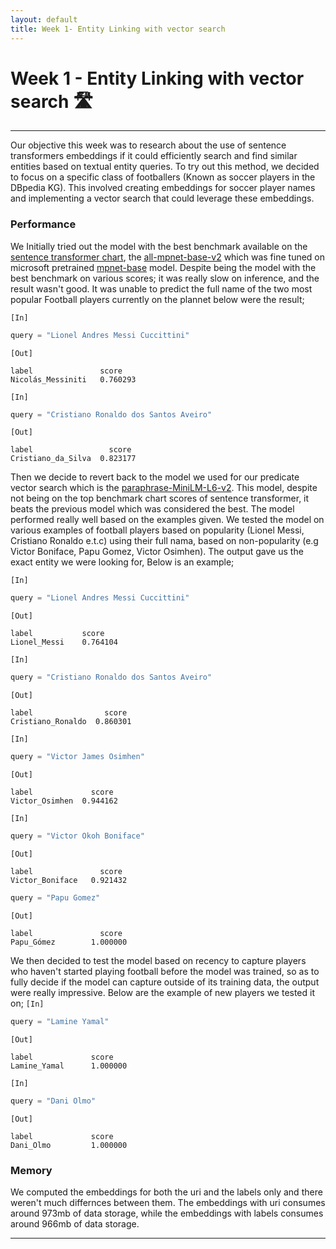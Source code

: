 ```yaml
---
layout: default
title: Week 1- Entity Linking with vector search
---
```


# Week 1 - Entity Linking with vector search 🛣️

---

Our objective this week was to research about the use of sentence transformers embeddings if it could efficiently search and find similar entities based on textual entity queries. To try out this method, we decided to focus on a specific class of footballers (Known as soccer players in the DBpedia KG). This involved creating embeddings for soccer player names and implementing a vector search that could leverage these embeddings.

### Performance

We Initially tried out the model with the best benchmark available on the [sentence transformer chart], the [all-mpnet-base-v2] which was fine tuned on microsoft pretrained [mpnet-base] model. Despite being the model with the best benchmark on various scores; it was really slow on inference, and the result wasn't good. It was unable to predict the full name of the two most popular Football players currently on the plannet below were the result;

`[In]`
```python
query = "Lionel Andres Messi Cuccittini"
```
`[Out]`
```
label	            score
Nicolás_Messiniti	0.760293
```
`[In]`
```python
query = "Cristiano Ronaldo dos Santos Aveiro"
```
`[Out]`
```
label	              score
Cristiano_da_Silva  0.823177
```

Then we decide to revert back to the model we used for our predicate vector search which is the [paraphrase-MiniLM-L6-v2]. This model, despite not being on the top benchmark chart scores of sentence transformer, it beats the previous model which was considered the best. The model performed really well based on the examples given. We tested the model on various examples of football players based on popularity (Lionel Messi, Cristiano Ronaldo e.t.c) using their full nama, based on non-popularity (e.g Victor Boniface, Papu Gomez, Victor Osimhen). The output gave us the exact entity we were looking for, Below is an example;

`[In]`
```python
query = "Lionel Andres Messi Cuccittini"
```
`[Out]`
```
label	        score
Lionel_Messi	0.764104
```
`[In]`
```python
query = "Cristiano Ronaldo dos Santos Aveiro"
```
`[Out]`
```
label	             score
Cristiano_Ronaldo  0.860301
```
`[In]`
```python
query = "Victor James Osimhen"
```
`[Out]`
```
label	          score
Victor_Osimhen	0.944162
```
`[In]`
```python
query = "Victor Okoh Boniface"
```
`[Out]`
```
label	            score
Victor_Boniface	  0.921432
```
```python
query = "Papu Gomez"
```
`[Out]`
```
label	            score
Papu_Gómez	      1.000000
```

We then decided to test the model based on recency to capture players who haven't started playing football before the model was trained, so as to fully decide if the model can capture outside of its training data, the output were really impressive. Below are the example of new players we tested it on;
`[In]`
```python
query = "Lamine Yamal"
```
`[Out]`
```
label	          score
Lamine_Yamal	  1.000000
```
`[In]`
```python
query = "Dani Olmo"
```
`[Out]`
```
label	          score
Dani_Olmo	      1.000000
```

### Memory
We computed the embeddings for both the uri and the labels only and there weren't much differnces between them. The embeddings with uri consumes around 973mb of data storage, while the embeddings with labels consumes around 966mb of data storage. 



----
[sentence transformer chart]: https://www.sbert.net/docs/sentence_transformer/pretrained_models.html
[all-mpnet-base-v2]: https://huggingface.co/sentence-transformers/all-mpnet-base-v2
[mpnet-base]: https://huggingface.co/microsoft/mpnet-base
[paraphrase-MiniLM-L6-v2]: https://huggingface.co/sentence-transformers/paraphrase-MiniLM-L6-v2
